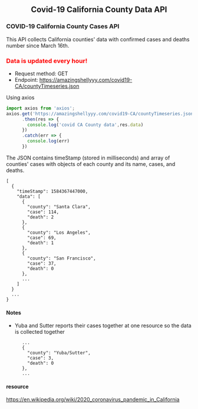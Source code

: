 <div align="center">
  <h2>Covid-19 California County Data API</h2>
</div>

### COVID-19 California County Cases API
This API collects California counties' data with confirmed cases and deaths number since March 16th.

<h3 style="color:red">Data is updated every hour!</h3>

- Request method: GET
- Endpoint: https://amazingshellyyy.com/covid19-CA/countyTimeseries.json

Using axios
```js
import axios from 'axios';
axios.get('https://amazingshellyyy.com/covid19-CA/countyTimeseries.json')
      .then(res => {
        console.log('covid CA County data',res.data)
      })
      .catch(err => {
        console.log(err)
      })
```

The JSON contains timeStamp (stored in milliseconds) and array of counties' cases with objects of each county and its name, cases, and deaths.

```
[
  {
    "timeStamp": 1584367447000,
    "data": [
      {
        "county": "Santa Clara",
        "case": 114,
        "death": 2
      },
      {
        "county": "Los Angeles",
        "case": 69,
        "death": 1
      },
      {
        "county": "San Francisco",
        "case": 37,
        "death": 0
      },
      ...
    ]
  }
  ...
}
```
#### Notes
- Yuba and Sutter reports their cases together at one resource so the data is collected together
```
      ...
      {
        "county": "Yuba/Sutter",
        "case": 3,
        "death": 0
      },
      ...
``` 

#### resource
 https://en.wikipedia.org/wiki/2020_coronavirus_pandemic_in_California
